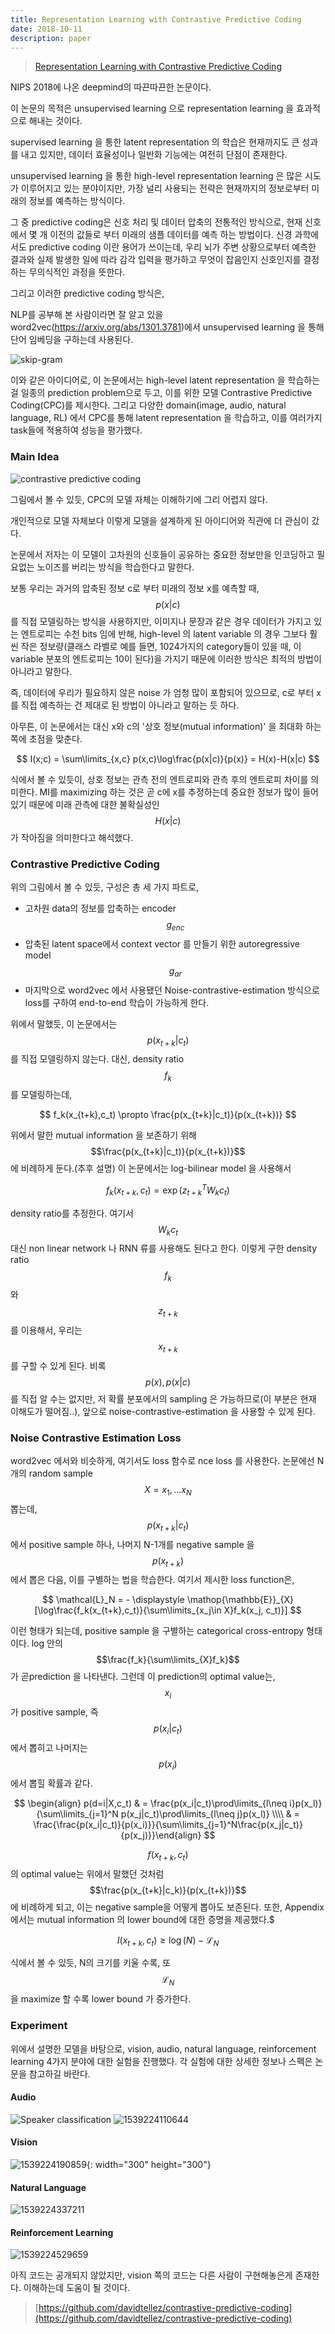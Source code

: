 ```yaml
---
title: Representation Learning with Contrastive Predictive Coding
date: 2018-10-11
description: paper
---
```


> [Representation Learning with Contrastive Predictive Coding](https://arxiv.org/abs/1807.03748)

NIPS 2018에 나온 deepmind의 따끈따끈한 논문이다.

이 논문의 목적은 unsupervised learning 으로 representation learning 을 효과적으로 해내는 것이다.

supervised learning 을 통한 latent representation 의 학습은 현재까지도 큰 성과를 내고 있지만, 데이터 효율성이나 일반화 기능에는 여전히 단점이 존재한다.

unsupervised learning 을 통한 high-level representation learning 은 많은 시도가 이루어지고 있는 분야이지만, 가장 널리 사용되는 전략은 현재까지의 정보로부터 미래의 정보를 예측하는 방식이다.

그 중  predictive coding은 신호 처리 및 데이터 압축의 전통적인 방식으로, 현재 신호에서 몇 개 이전의 값들로 부터 미래의 샘플 데이터를 예측 하는 방법이다. 신경 과학에서도 predictive coding 이란 용어가 쓰이는데, 우리 뇌가 주변 상황으로부터 예측한 결과와 실제 발생한 일에 따라 감각 입력을 평가하고 무엇이 잡음인지 신호인지를 결정하는 무의식적인 과정을 뜻한다.

그리고 이러한 predictive coding 방식은,

NLP를 공부해 본 사람이라면 잘 알고 있을 word2vec(https://arxiv.org/abs/1301.3781)에서 unsupervised learning 을 통해 단어 임베딩을 구하는데 사용된다.

![skip-gram](http://i.imgur.com/TupGxMl.png)



이와 같은 아이디어로, 이 논문에서는 high-level latent representation 을 학습하는 걸 일종의 prediction problem으로 두고, 이를 위한 모델 Contrastive Predictive Coding(CPC)를 제시한다. 그리고 다양한 domain(image, audio, natural language, RL) 에서  CPC를 통해 latent representation 을 학습하고, 이를 여러가지 task들에 적용하여 성능을 평가했다.

###  Main Idea

![contrastive predictive coding](https://camo.githubusercontent.com/ab285aadb87cc935d7b0ad1ac94c949ce6e06702/68747470733a2f2f692e696d6775722e636f6d2f444558633552342e706e67)

그림에서 볼 수 있듯, CPC의 모델 자체는 이해하기에 그리 어렵지 않다.

개인적으로 모델 자체보다 이렇게 모델을 설계하게 된 아이디어와 직관에 더 관심이 갔다.

논문에서 저자는 이 모델이 고차원의 신호들이 공유하는 중요한 정보만을 인코딩하고 필요없는 노이즈를 버리는 방식을  학습한다고 말한다.

보통 우리는 과거의 압축된 정보 c로 부터 미래의 정보 x를 예측할 때, $$p(x\vert c)$$ 를 직접 모델링하는 방식을 사용하지만, 이미지나 문장과 같은 경우 데이터가 가지고 있는 엔트로피는 수천 bits 임에 반해, high-level 의 latent variable 의 경우 그보다 훨씬 작은 정보량(클래스 라벨로 예를 들면, 1024가지의 category들이 있을 때, 이 variable 분포의 엔트로피는 10이 된다)을 가지기 때문에 이러한 방식은 최적의 방법이 아니라고 말한다.

즉, 데이터에 우리가 필요하지 않은 noise 가 엄청 많이 포함되어 있으므로, c로 부터 x를 직접 예측하는 건 제대로 된 방법이 아니라고 말하는 듯 하다.

아무튼, 이 논문에서는 대신 x와 c의 '상호 정보(mutual information)' 을 최대화 하는 쪽에 초점을 맞춘다.

$$
I(x;c) = \sum\limits_{x,c} p(x,c)\log\frac{p(x|c)}{p(x)} = H(x)-H(x|c)
$$

식에서 볼 수 있듯이, 상호 정보는 관측 전의 엔트로피와 관측 후의 엔트로피 차이를 의미한다.
MI를 maximizing 하는 것은 곧 c에 x를 추정하는데 중요한 정보가 많이 들어있기 때문에 미래 관측에 대한 불확실성인 $$H(x|c)$$ 가 작아짐을 의미한다고 해석했다.

### Contrastive Predictive Coding

위의 그림에서 볼 수 있듯, 구성은 총 세 가지 파트로, 

- 고차원 data의 정보를 압축하는 encoder $$g_{enc}$$ 
- 압축된 latent space에서 context vector 를 만들기 위한 autoregressive model $$g_{ar}$$
- 마지막으로 word2vec 에서 사용됐던 Noise-contrastive-estimation 방식으로 loss를 구하여 end-to-end 학습이 가능하게 한다.

위에서 말했듯, 이 논문에서는 $$p(x_{t+k}|c_t)$$  를 직접 모델링하지 않는다.
대신,  density ratio $$f_k$$ 를 모델링하는데,

$$
f_k(x_{t+k},c_t) \propto \frac{p(x_{t+k}|c_t)}{p(x_{t+k})}
$$

위에서 말한 mutual information 을 보존하기 위해 $$\frac{p(x_{t+k}|c_t)}{p(x_{t+k})}$$ 에 비례하게 둔다.(추후 설명)
이 논문에서는 log-bilinear model 을 사용해서

$$
f_k(x_{t+k},c_t) = \exp(z_{t+k}^TW_kc_t)
$$

density ratio를 추정한다. 여기서 $$W_kc_t$$ 대신 non linear network 나 RNN 류를 사용해도 된다고 한다.
이렇게 구한 density ratio $$f_k$$ 와 $$z_{t+k}$$를 이용해서, 우리는 $$x_{t+k}$$ 를 구할 수 있게 된다. 비록 $$p(x), p(x|c)$$ 를 직접 알 수는 없지만, 저 확률 분포에서의 sampling 은 가능하므로(이 부분은 현재 이해도가 떨어짐..), 앞으로 noise-contrastive-estimation 을 사용할 수 있게 된다. 

### Noise Contrastive Estimation Loss

word2vec 에서와 비슷하게, 여기서도 loss 함수로 nce loss 를 사용한다. 논문에선 N 개의 random sample $$X ={x_1, ... x_N}$$ 뽑는데, $$p(x_{t+k}|c_t)$$ 에서 positive sample 하나, 나머지 N-1개를 negative sample 을 $$p(x_{t+k})$$ 에서 뽑은 다음, 이를 구별하는 법을 학습한다.
여기서 제시한 loss function은,

$$
\mathcal{L}_N = - \displaystyle \mathop{\mathbb{E}}_{X}[\log\frac{f_k(x_{t+k},c_t)}{\sum\limits_{x_j\in X}f_k(x_j, c_t)}]
$$

이런 형태가 되는데, positive sample 을 구별하는 categorical cross-entropy 형태이다. log 안의 $$\frac{f_k}{\sum\limits_{X}f_k}$$ 가 곧prediction 을 나타낸다.
그런데 이 prediction의 optimal value는, $$x_i$$가 positive sample, 즉 $$p(x_i|c_t)$$ 에서 뽑히고 나머지는 $$p(x_i)$$ 에서 뽑힐 확률과 같다.

$$
\begin{align} p(d=i|X,c_t) & = \frac{p(x_i|c_t)\prod\limits_{l\neq i}p(x_l)}{\sum\limits_{j=1}^N p(x_j|c_t)\prod\limits_{l\neq j}p(x_l)} 
\\\\ & = \frac{\frac{p(x_i|c_t)}{p(x_i)}}{\sum\limits_{j=1}^N\frac{p(x_j|c_t)}{p(x_j)}}\end{align}
$$

$$f(x_{t+k}, c_t)$$ 의 optimal value는 위에서 말했던 것처럼 $$\frac{p(x_{t+k}|c_k)}{p(x_{t+k})}$$ 에 비례하게 되고, 이는 negative sample을 어떻게 뽑아도 보존된다. 또한, Appendix 에서는 mutual information 의 lower bound에 대한 증명을 제공했다.$

$$
I(x_{t+k}, c_t)\geq \log(N)-\mathcal{L}_{N}
$$

식에서 볼 수 있듯,  N의 크기를 키울 수록, 또 $$\mathcal{L}_{N}$$ 을 maximize 할 수록 lower bound 가 증가한다.

### Experiment

위에서 설명한 모델을 바탕으로, vision, audio, natural language, reinforcement learning 4가지 분야에 대한 실험을 진행했다. 각 실험에 대한 상세한 정보나 스펙은 논문을 참고하길 바란다.

####  Audio

![Speaker classification](/assets/post_image/1539223980806.png) ![1539224110644](/assets/post_image/1539224110644.png)

#### Vision

![1539224190859](/assets/post_image/1539224190859.png){: width="300" height="300"}

#### Natural Language

![1539224337211](/assets/post_image/1539224337211.png)

#### Reinforcement Learning

![1539224529659](/assets/post_image/1539224529659.png)

아직 코드는 공개되지 않았지만, vision 쪽의 코드는 다른 사람이 구현해놓은게 존재한다. 이해하는데 도움이 될 것이다. 

> [https://github.com/davidtellez/contrastive-predictive-coding](https://github.com/davidtellez/contrastive-predictive-coding)

